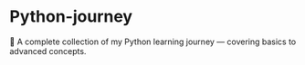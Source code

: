 # Python-journey
📘 A complete collection of my Python learning journey — covering basics to advanced concepts.

